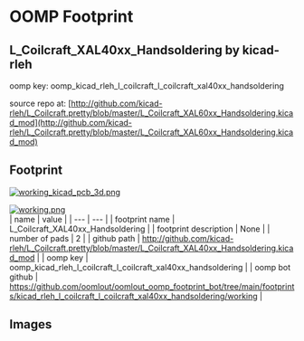 # OOMP Footprint  
## L_Coilcraft_XAL40xx_Handsoldering  by kicad-rleh  
  
oomp key: oomp_kicad_rleh_l_coilcraft_l_coilcraft_xal40xx_handsoldering  
  
source repo at: [http://github.com/kicad-rleh/L_Coilcraft.pretty/blob/master/L_Coilcraft_XAL60xx_Handsoldering.kicad_mod](http://github.com/kicad-rleh/L_Coilcraft.pretty/blob/master/L_Coilcraft_XAL60xx_Handsoldering.kicad_mod)  
## Footprint  
  
[![working_kicad_pcb_3d.png](working_kicad_pcb_3d_600.png)](working_kicad_pcb_3d.png)  
  
[![working.png](working_600.png)](working.png)  
| name | value | 
| --- | --- | 
| footprint name | L_Coilcraft_XAL40xx_Handsoldering | 
| footprint description | None | 
| number of pads | 2 | 
| github path | http://github.com/kicad-rleh/L_Coilcraft.pretty/blob/master/L_Coilcraft_XAL40xx_Handsoldering.kicad_mod | 
| oomp key | oomp_kicad_rleh_l_coilcraft_l_coilcraft_xal40xx_handsoldering | 
| oomp bot github | https://github.com/oomlout/oomlout_oomp_footprint_bot/tree/main/footprints/kicad_rleh_l_coilcraft_l_coilcraft_xal40xx_handsoldering/working | 
## Images  
